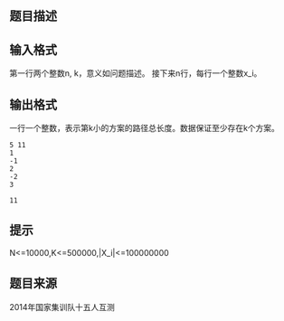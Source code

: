 


## 题目描述
## 输入格式
第一行两个整数n, k，意义如问题描述。
接下来n行，每行一个整数x_i。
## 输出格式
一行一个整数，表示第k小的方案的路径总长度。数据保证至少存在k个方案。

```input1
5 11
1
-1
2
-2
3

```

```output1
11
```

## 提示
N<=10000,K<=500000,|X_i|<=100000000
## 题目来源
2014年国家集训队十五人互测


